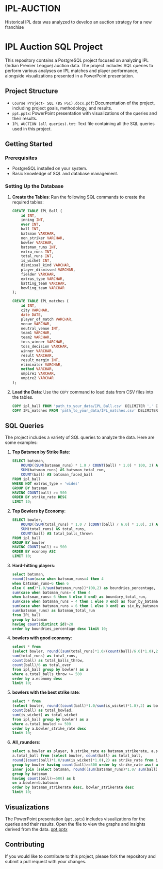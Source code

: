 # IPL-AUCTION
Historical IPL data was analyzed to develop an auction strategy for a new franchise
# IPL Auction SQL Project

This repository contains a PostgreSQL project focused on analyzing IPL (Indian Premier League) auction data. The project includes SQL queries to perform various analyses on IPL matches and player performance, alongside visualizations presented in a PowerPoint presentation.

## Project Structure

- `Course Project- SQL (DS PGC).docx.pdf`: Documentation of the project, including project goals, methodology, and results.
- `ppt.pptx`: PowerPoint presentation with visualizations of the queries and their results.
- `IPL AUCTION (all queries).txt`: Text file containing all the SQL queries used in this project.

## Getting Started

### Prerequisites

- PostgreSQL installed on your system.
- Basic knowledge of SQL and database management.

### Setting Up the Database

1. **Create the Tables**: Run the following SQL commands to create the required tables:

    ```sql
    CREATE TABLE IPL_Ball (
        id INT, 
        inning INT, 
        over INT, 
        ball INT, 
        batsman VARCHAR, 
        non_striker VARCHAR, 
        bowler VARCHAR, 
        batsman_runs INT, 
        extra_runs INT, 
        total_runs INT, 
        is_wicket INT, 
        dismissal_kind VARCHAR,
        player_dismissed VARCHAR, 
        fielder VARCHAR, 
        extras_type VARCHAR,
        batting_team VARCHAR,
        bowling_team VARCHAR
    );

    CREATE TABLE IPL_matches (
        id INT, 
        city VARCHAR, 
        date DATE, 
        player_of_match VARCHAR, 
        venue VARCHAR, 
        neutral_venue INT, 
        team1 VARCHAR, 
        team2 VARCHAR, 
        toss_winner VARCHAR, 
        toss_decision VARCHAR, 
        winner VARCHAR, 
        result VARCHAR, 
        result_margin INT, 
        eliminator VARCHAR, 
        method VARCHAR, 
        umpire1 VARCHAR, 
        umpire2 VARCHAR
    );
    ```

2. **Load the Data**: Use the `COPY` command to load data from CSV files into the tables.

    ```sql
    COPY ipl_ball FROM 'path_to_your_data/IPL_Ball.csv' DELIMITER ',' CSV HEADER;
    COPY IPL_matches FROM 'path_to_your_data/IPL_matches.csv' DELIMITER ',' CSV HEADER;
    ```

## SQL Queries

The project includes a variety of SQL queries to analyze the data. Here are some examples:

1. **Top Batsmen by Strike Rate**:

    ```sql
    SELECT batsman,
        ROUND((SUM(batsman_runs) * 1.0 / COUNT(ball) * 1.0) * 100, 2) AS strike_rate,
        SUM(batsman_runs) AS batsman_total_run,
        COUNT(ball) AS batsman_faced_ball
    FROM ipl_ball
    WHERE NOT extras_type = 'wides'
    GROUP BY batsman
    HAVING COUNT(ball) >= 500
    ORDER BY strike_rate DESC
    LIMIT 10;
    ```

2. **Top Bowlers by Economy**:

    ```sql
    SELECT bowler, 
        ROUND((SUM(total_runs) * 1.0 / (COUNT(ball) / 6.0) * 1.0), 2) AS economy,
        SUM(total_runs) AS total_runs,
        COUNT(ball) AS total_balls_thrown
    FROM ipl_ball
    GROUP BY bowler
    HAVING COUNT(ball) >= 500
    ORDER BY economy ASC
    LIMIT 10;
    ```
3. **Hard-hitting players**:

    ```sql
    select batsman,
    round((sum(case when batsman_runs=4 then 4
    when batsman_runs=6 then 6 
    else 0 end)*1.0/sum(batsman_runs))*100,2) as boundries_percentage,
    sum(case when batsman_runs= 4 then 4
    when batsman_runs= 6 then 6 else 0 end) as boundary_total_run,
    sum(case when batsman_runs = 4 then 1 else 0 end) as four_by_batsman,
    sum(case when batsman_runs = 6 then 1 else 0 end) as six_by_batsman,
    sum(batsman_runs) as batsman_total_run
    from IPL_ball
    group by batsman 
    having count(distinct id)>28
    order by boundries_percentage desc limit 10;

4. **bowlers with good economy**:

    ```sql
    select * from
    (select bowler, round((sum(total_runs)*1.0/(count(ball)/6.0)*1.0),2) as economy,
    sum(total_runs) as total_runs,
    count(ball) as total_balls_throw, 
    count(ball)/6 as total_over
    from ipl_ball group by bowler) as a 
    where a.total_balls_throw >= 500
    order by a.economy desc
    limit 10;

 5. **bowlers with the best strike rate**:

    ```sql
    select * from
    (select bowler, round((count(ball)*1.0/sum(is_wicket)*1.0),2) as bowler_strike_rate,
    count(ball) as total_bowled,
    sum(is_wicket) as total_wicket
    from ipl_ball group by bowler) as a 
    where a.total_bowled >= 500
    order by a.bowler_strike_rate desc
    limit 10;  

 6. **All_rounders**:

    ```sql
    select a.bowler as player, b.strike_rate as batsman_strikerate, a.strike_rate as bowler_strikerate,
    a.total_ball from (select bowler, count(ball) as total_ball,
    round((count(ball)*1.0/sum(is_wicket)*1.0),2) as strike_rate from ipl_ball
    group by bowler having count(ball)>=300 order by strike_rate asc) as a
    inner join (select batsman, round((sum(batsman_runs)*1.0/ sum(ball)*1.0)*100,2) as strike_rate from ipl_ball 
    group by batsman
    having count(ball)>=500) as b
    on a.bowler=b.batsman
    order by batsman_strikerate desc, bowler_strikerate desc
    limit 10; 

## Visualizations

The PowerPoint presentation (`ppt.pptx`) includes visualizations for the queries and their results. Open the file to view the graphs and insights derived from the data.
[ppt.pptx](https://github.com/user-attachments/files/16532643/ppt.pptx)
## Contributing

If you would like to contribute to this project, please fork the repository and submit a pull request with your changes.
